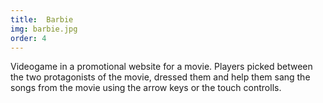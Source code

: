 ```yaml
---
title:  Barbie
img: barbie.jpg
order: 4
---
```

Videogame in a promotional website for a movie. Players picked between the two protagonists of the movie, dressed them and help them sang the songs from the movie using the arrow keys or the touch controlls.